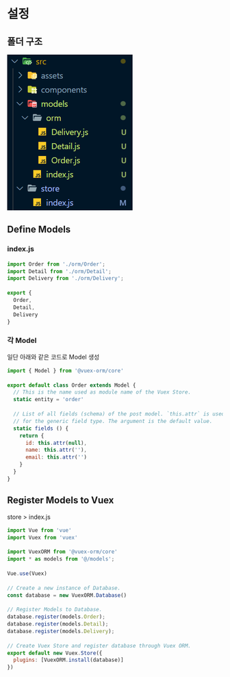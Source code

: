 # 설정

## 폴더 구조

![](../../../.gitbook/assets/image.png)

## Define Models

### index.js

```javascript
import Order from './orm/Order';
import Detail from './orm/Detail';
import Delivery from './orm/Delivery';

export {
  Order,
  Detail,
  Delivery
}
```

### 각 Model

일단 아래와 같은 코드로 Model 생성

```javascript
import { Model } from '@vuex-orm/core'

export default class Order extends Model {
  // This is the name used as module name of the Vuex Store.
  static entity = 'order'

  // List of all fields (schema) of the post model. `this.attr` is used
  // for the generic field type. The argument is the default value.
  static fields () {
    return {
      id: this.attr(null),
      name: this.attr(''),
      email: this.attr('')
    }
  }
}
```

## Register Models to Vuex

store &gt; index.js

```javascript
import Vue from 'vue'
import Vuex from 'vuex'

import VuexORM from '@vuex-orm/core'
import * as models from '@/models';

Vue.use(Vuex)

// Create a new instance of Database.
const database = new VuexORM.Database()

// Register Models to Database.
database.register(models.Order);
database.register(models.Detail);
database.register(models.Delivery);

// Create Vuex Store and register database through Vuex ORM.
export default new Vuex.Store({
  plugins: [VuexORM.install(database)]
})

```



